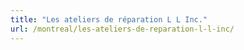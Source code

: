 ```yaml
---
title: "Les ateliers de réparation L L Inc."
url: /montreal/les-ateliers-de-reparation-l-l-inc/
---
```

